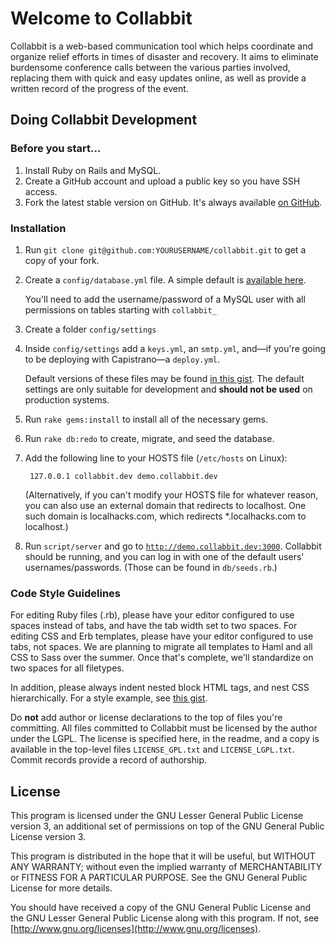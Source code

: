 # Welcome to Collabbit

Collabbit is a web-based communication tool which helps coordinate and organize relief efforts in times of disaster and recovery. It aims to eliminate burdensome conference calls between the various parties involved, replacing them with quick and easy updates online, as well as provide a written record of the progress of the event.

## Doing Collabbit Development

### Before you start...

1. Install Ruby on Rails and MySQL.
2. Create a GitHub account and upload a public key so you have SSH access.
3. Fork the latest stable version on GitHub. It's always available [on GitHub](http://github.com/collabbit/collabbit).

### Installation
1. Run `git clone git@github.com:YOURUSERNAME/collabbit.git` to get a copy of your fork.
2. Create a `config/database.yml` file. A simple default is [available here](http://gist.github.com/422927).

   You'll need to add the username/password of a MySQL user with all permissions on tables starting with `collabbit_`
3. Create a folder `config/settings`
4. Inside `config/settings` add a `keys.yml`, an `smtp.yml`, and&mdash;if you're going to be deploying with Capistrano&mdash;a `deploy.yml`.

   Default versions of these files may be found [in this gist](http://gist.github.com/422927). The default settings are only suitable for development and **should not be used** on production systems.
5. Run `rake gems:install` to install all of the necessary gems.
6. Run `rake db:redo` to create, migrate, and seed the database.
7. Add the following line to your HOSTS file (`/etc/hosts` on Linux):

		127.0.0.1 collabbit.dev demo.collabbit.dev
	
	(Alternatively, if you can't modify your HOSTS file for whatever reason, you can also use an external domain that redirects to localhost. One such domain is localhacks.com, which redirects *.localhacks.com to localhost.)

8. Run `script/server` and go to [`http://demo.collabbit.dev:3000`](http://demo.collabbit.dev:3000). Collabbit should be running, and you can log in with one of the default users' usernames/passwords. (Those can be found in `db/seeds.rb`.)

### Code Style Guidelines

For editing Ruby files (.rb), please have your editor configured to use spaces instead of tabs, and have the tab width set to two spaces. For editing CSS and Erb templates, please have your editor configured to use tabs, not spaces. We are planning to migrate all templates to Haml and all CSS to Sass over the summer. Once that's complete, we'll standardize on two spaces for all filetypes.

In addition, please always indent nested block HTML tags, and nest CSS hierarchically. For a style example, see [this gist](http://gist.github.com/424138).

Do **not** add author or license declarations to the top of files you're committing. All files committed to Collabbit must be licensed by the author under the LGPL. The license is specified here, in the readme, and a copy is available in the top-level files `LICENSE_GPL.txt` and `LICENSE_LGPL.txt`. Commit records provide a record of authorship.

## License

This program is licensed under the GNU Lesser General Public License version 3, an additional set of permissions on top of the GNU General Public License version 3.

This program is distributed in the hope that it will be useful, but WITHOUT ANY WARRANTY; without even the implied warranty of MERCHANTABILITY or FITNESS FOR A PARTICULAR PURPOSE.  See the GNU General Public License for more details.

You should have received a copy of the GNU General Public License and the GNU Lesser General Public License along with this program. If not, see [http://www.gnu.org/licenses](http://www.gnu.org/licenses).
